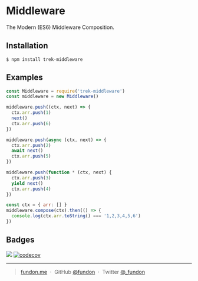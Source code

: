 # Middleware

The Modern (ES6) Middleware Composition.

## Installation

```
$ npm install trek-middleware
```

## Examples

```js
const Middleware = require('trek-middleware')
const middleware = new Middleware()

middleware.push((ctx, next) => {
  ctx.arr.push(1)
  next()
  ctx.arr.push(6)
})

middleware.push(async (ctx, next) => {
  ctx.arr.push(2)
  await next()
  ctx.arr.push(5)
})

middleware.push(function * (ctx, next) {
  ctx.arr.push(3)
  yield next()
  ctx.arr.push(4)
})

const ctx = { arr: [] }
middleware.compose(ctx).then(() => {
  console.log(ctx.arr.toString() === '1,2,3,4,5,6')
})
```

## Badges

![](https://img.shields.io/badge/license-MIT-blue.svg)
[![codecov](https://codecov.io/gh/trekjs/middleware/branch/master/graph/badge.svg)](https://codecov.io/gh/trekjs/middleware)

---

> [fundon.me](https://fundon.me) &nbsp;&middot;&nbsp;
> GitHub [@fundon](https://github.com/fundon) &nbsp;&middot;&nbsp;
> Twitter [@_fundon](https://twitter.com/_fundon)
